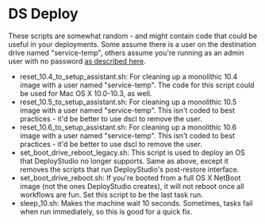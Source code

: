 DS Deploy
=======

These scripts are somewhat random - and might contain code that could be useful in your deployments.  Some assume there is a user on the destination drive named "service-temp", others assume you're running as an admin user with no password [as described here](http://mikesolin.com/2012/04/28/10-5-allow-admin-users-with-no-password-to-use-sudo/).

- reset_10.4_to_setup_assistant.sh: For cleaning up a monolithic 10.4 image with a user named "service-temp".  The code for this script could be used for Mac OS X 10.0-10.3, as well.
- reset_10.5_to_setup_assistant.sh: For cleaning up a monolithic 10.5 image with a user named "service-temp".  This isn't coded to best practices - it'd be better to use dscl to remove the user.
- reset_10.6_to_setup_assistant.sh: For cleaning up a monolithic 10.6 image with a user named "service-temp".  This isn't coded to best practices - it'd be better to use dscl to remove the user.
- set_boot_drive_reboot_legacy.sh: This script is used to deploy an OS that DeployStudio no longer supports.  Same as above, except it removes the scripts that run DeployStudio's post-restore interface.
- set_boot_drive_reboot.sh: If you're booted from a full OS X NetBoot image (not the ones DeployStudio creates), it will not reboot once all workflows are fun.  Set this script to be the last task run.
- sleep_10.sh: Makes the machine wait 10 seconds. Sometimes, tasks fail when run immediately, so this is good for a quick fix.
